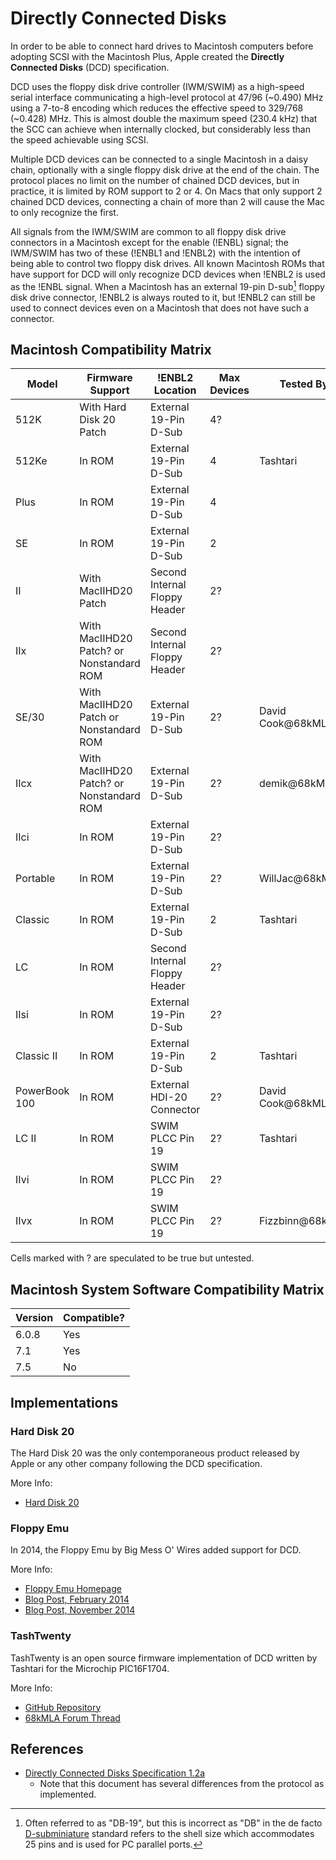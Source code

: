 # Directly Connected Disks 

In order to be able to connect hard drives to Macintosh computers before adopting SCSI with the Macintosh Plus, Apple created the **Directly Connected Disks** (DCD) specification.

DCD uses the floppy disk drive controller (IWM/SWIM) as a high-speed serial interface communicating a high-level protocol at 47/96 (~0.490) MHz using a 7-to-8 encoding which reduces the effective speed to 329/768 (~0.428) MHz.  This is almost double the maximum speed (230.4 kHz) that the SCC can achieve when internally clocked, but considerably less than the speed achievable using SCSI.

Multiple DCD devices can be connected to a single Macintosh in a daisy chain, optionally with a single floppy disk drive at the end of the chain.  The protocol places no limit on the number of chained DCD devices, but in practice, it is limited by ROM support to 2 or 4.  On Macs that only support 2 chained DCD devices, connecting a chain of more than 2 will cause the Mac to only recognize the first.

All signals from the IWM/SWIM are common to all floppy disk drive connectors in a Macintosh except for the enable (!ENBL) signal; the IWM/SWIM has two of these (!ENBL1 and !ENBL2) with the intention of being able to control two floppy disk drives.  All known Macintosh ROMs that have support for DCD will only recognize DCD devices when !ENBL2 is used as the !ENBL signal.  When a Macintosh has an external 19-pin D-sub[^1] floppy disk drive connector, !ENBL2 is always routed to it, but !ENBL2 can still be used to connect devices even on a Macintosh that does not have such a connector.

## Macintosh Compatibility Matrix

| Model         | Firmware Support                         | !ENBL2 Location               | Max Devices | Tested By         |
| ------------- | ---------------------------------------- | ----------------------------- | ----------- | ----------------- |
| 512K          | With Hard Disk 20 Patch                  | External 19-Pin D-Sub         | 4?          |                   |
| 512Ke         | In ROM                                   | External 19-Pin D-Sub         | 4           | Tashtari          |
| Plus          | In ROM                                   | External 19-Pin D-Sub         | 4           |                   |
| SE            | In ROM                                   | External 19-Pin D-Sub         | 2           |                   |
| II            | With MacIIHD20 Patch                     | Second Internal Floppy Header | 2?          |                   |
| IIx           | With MacIIHD20 Patch? or Nonstandard ROM | Second Internal Floppy Header | 2?          |                   |
| SE/30         | With MacIIHD20 Patch or Nonstandard ROM  | External 19-Pin D-Sub         | 2?          | David Cook@68kMLA |
| IIcx          | With MacIIHD20 Patch? or Nonstandard ROM | External 19-Pin D-Sub         | 2?          | demik@68kMLA      |
| IIci          | In ROM                                   | External 19-Pin D-Sub         | 2?          |                   |
| Portable      | In ROM                                   | External 19-Pin D-Sub         | 2?          | WillJac@68kMLA    |
| Classic       | In ROM                                   | External 19-Pin D-Sub         | 2           | Tashtari          |
| LC            | In ROM                                   | Second Internal Floppy Header | 2?          |                   |
| IIsi          | In ROM                                   | External 19-Pin D-Sub         | 2?          |                   |
| Classic II    | In ROM                                   | External 19-Pin D-Sub         | 2           | Tashtari          |
| PowerBook 100 | In ROM                                   | External HDI-20 Connector     | 2?          | David Cook@68kMLA |
| LC II         | In ROM                                   | SWIM PLCC Pin 19              | 2?          | Tashtari          |
| IIvi          | In ROM                                   | SWIM PLCC Pin 19              | 2?          |                   |
| IIvx          | In ROM                                   | SWIM PLCC Pin 19              | 2?          | Fizzbinn@68kMLA   |

Cells marked with ? are speculated to be true but untested.

## Macintosh System Software Compatibility Matrix

| Version | Compatible? |
| ------- | ----------- |
| 6.0.8   | Yes         |
| 7.1     | Yes         |
| 7.5     | No          |

## Implementations

### Hard Disk 20

The Hard Disk 20 was the only contemporaneous product released by Apple or any other company following the DCD specification.

More Info:
  * [Hard Disk 20](https://en.wikipedia.org/wiki/Hard_Disk_20)

### Floppy Emu

In 2014, the Floppy Emu by Big Mess O' Wires added support for DCD.

More Info:
  * [Floppy Emu Homepage](https://www.bigmessowires.com/floppy-emu/)
  * [Blog Post, February 2014](https://www.bigmessowires.com/2014/02/06/emulating-the-apple-hd20/)
  * [Blog Post, November 2014](https://www.bigmessowires.com/2014/11/22/reverse-engineering-the-hd20/)

### TashTwenty

TashTwenty is an open source firmware implementation of DCD written by Tashtari for the Microchip PIC16F1704.

More Info:
  * [GitHub Repository](https://github.com/lampmerchant/tashtwenty/)
  * [68kMLA Forum Thread](https://68kmla.org/bb/index.php?threads/tashtwenty-single-chip-dcd-hard-disk-20-interface.39357/)

## References

  * [Directly Connected Disks Specification 1.2a](http://bitsavers.trailing-edge.com/pdf/apple/disk/hd20/Directly_Connected_Disks_Specification_1.2a_May85.pdf)
    * Note that this document has several differences from the protocol as implemented.

[^1]: Often referred to as "DB-19", but this is incorrect as "DB" in the de facto [D-subminiature](https://en.wikipedia.org/wiki/D-subminiature) standard refers to the shell size which accommodates 25 pins and is used for PC parallel ports.
